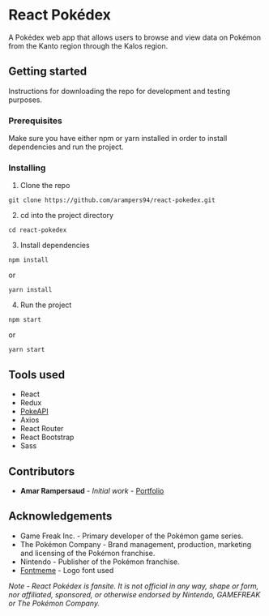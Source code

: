 # React Pokédex

A Pokédex web app that allows users to browse and view data on Pokémon from the Kanto region through the Kalos region.

## Getting started

Instructions for downloading the repo for development and testing purposes.

### Prerequisites

Make sure you have either npm or yarn installed in order to install dependencies and run the project.

### Installing

1. Clone the repo
```
git clone https://github.com/arampers94/react-pokedex.git
```

2. cd into the project directory
```
cd react-pokedex
```

3. Install dependencies
```
npm install
```
or
```
yarn install
```

4. Run the project
```
npm start
```
or
```
yarn start
```

## Tools used

* React
* Redux
* [PokeAPI](https://pokeapi.co/)
* Axios
* React Router
* React Bootstrap
* Sass

## Contributors

* **Amar Rampersaud** - *Initial work* - [Portfolio](https://arampers94.github.io/Portfolio/)

## Acknowledgements

* Game Freak Inc. - Primary developer of the Pokémon game series.
* The Pokémon Company - Brand management, production, marketing and licensing of the Pokémon franchise.
* Nintendo - Publisher of the Pokémon franchise.
* [Fontmeme](https://fontmeme.com/permalink/191125/cdb881eb17ca4b6488e3e0987de3e1ca.png) - Logo font used

 *Note - React Pokédex is fansite. It is not official in any way, shape or form, nor affiliated, sponsored, or otherwise endorsed by Nintendo, GAMEFREAK or The Pokémon Company.*